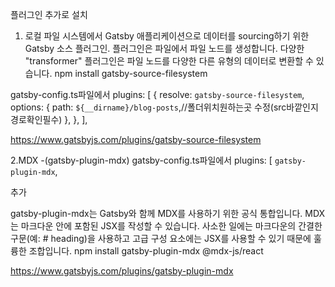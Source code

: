 플러그인 추가로 설치

1.  로컬 파일 시스템에서 Gatsby 애플리케이션으로 데이터를 sourcing하기 위한 Gatsby 소스 플러그인.
    플러그인은 파일에서 파일 노드를 생성합니다.
    다양한 "transformer" 플러그인은 파일 노드를 다양한 다른 유형의 데이터로 변환할 수 있습니다.
    npm install gatsby-source-filesystem

gatsby-config.ts파일에서
plugins: [
{
resolve: `gatsby-source-filesystem`,
options: {
path: `${__dirname}/blog-posts`,//폴더위치원하는곳 수정(src바깥인지 경로확인필수)
},
},
],

https://www.gatsbyjs.com/plugins/gatsby-source-filesystem

2.MDX -(gatsby-plugin-mdx)
gatsby-config.ts파일에서
plugins: [
`gatsby-plugin-mdx`,

추가

gatsby-plugin-mdx는 Gatsby와 함께 MDX를 사용하기 위한 공식 통합입니다. MDX는 마크다운 안에 포함된 JSX를 작성할 수 있습니다. 사소한 일에는 마크다운의 간결한 구문(예: # heading)을 사용하고 고급 구성 요소에는 JSX를 사용할 수 있기 때문에 훌륭한 조합입니다.
npm install gatsby-plugin-mdx @mdx-js/react

https://www.gatsbyjs.com/plugins/gatsby-plugin-mdx
